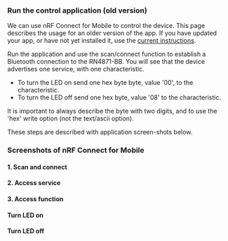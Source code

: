 ### Run the control application (old version)

We can use nRF Connect for Mobile to control the device.  This page describes the usage for an older version of the app.
If you have updated your app, or have not yet installed it, use the [current instructions](../guide.md).

Run the application and use the scan/connect function to establish a Bluetooth connection to the RN4871-BB.
You will see that the device advertises one service, with one characteristic.

- To turn the LED on send one hex byte byte, value '00', to the characteristic.
- To turn the LED off send one hex byte, value '08' to the characteristic.

It is important to always describe the byte with two digits, and to use the 'hex' write option (not the text/ascii option).

These steps are described with application screen-shots below.

### Screenshots of nRF Connect for Mobile

#### 1. Scan and connect

#### 2. Access service

#### 3. Access function

#### Turn LED on

#### Turn LED off
